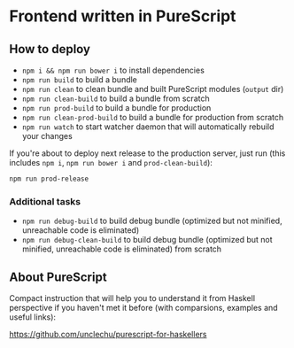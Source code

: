 # Frontend written in PureScript

## How to deploy

- `npm i && npm run bower i` to install dependencies
- `npm run build` to build a bundle
- `npm run clean` to clean bundle and built PureScript modules (`output` dir)
- `npm run clean-build` to build a bundle from scratch
- `npm run prod-build` to build a bundle for production
- `npm run clean-prod-build` to build a bundle for production from scratch
- `npm run watch`
  to start watcher daemon that will automatically rebuild your changes

If you're about to deploy next release to the production server, just run
(this includes `npm i`, `npm run bower i` and `prod-clean-build`):

```bash
npm run prod-release
```

### Additional tasks

- `npm run debug-build` to build debug bundle
  (optimized but not minified, unreachable code is eliminated)
- `npm run debug-clean-build` to build debug bundle
  (optimized but not minified, unreachable code is eliminated) from scratch

## About PureScript

Compact instruction that will help you to understand it from Haskell perspective
if you haven't met it before (with comparsions, examples and useful links):

https://github.com/unclechu/purescript-for-haskellers
